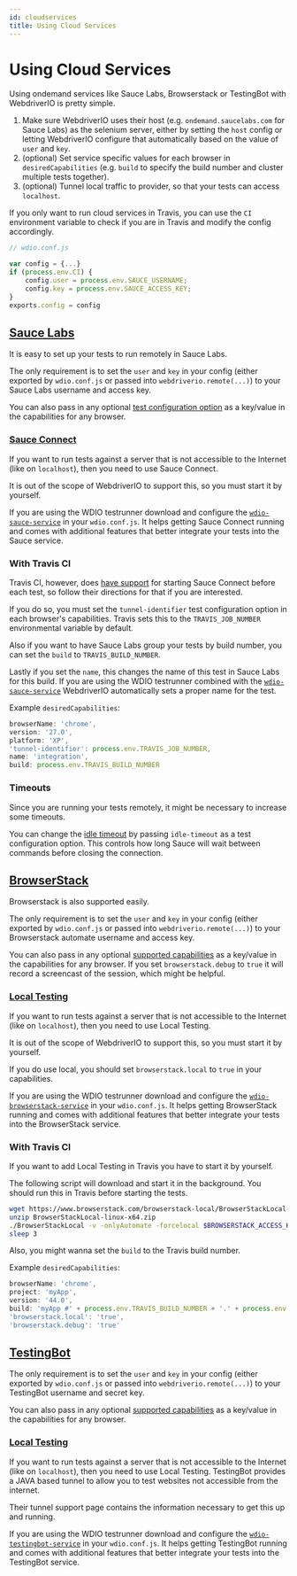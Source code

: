 ```yaml
---
id: cloudservices
title: Using Cloud Services
---
```


# Using Cloud Services

Using ondemand services like Sauce Labs, Browserstack or TestingBot with WebdriverIO is pretty simple.

1. Make sure WebdriverIO uses their host (e.g. `ondemand.saucelabs.com` for Sauce Labs) as the selenium server, either by setting the `host` config or letting WebdriverIO configure that automatically based on the value of `user` and `key`.
2. (optional) Set service specific values for each browser in `desiredCapabilities` (e.g. `build` to specify the build number and cluster multiple tests together).
3. (optional) Tunnel local traffic to provider, so that your tests can access `localhost`.

If you only want to run cloud services in Travis, you can use the `CI` environment variable to check if you are in Travis and modify the config accordingly.

```javascript
// wdio.conf.js

var config = {...}
if (process.env.CI) {
    config.user = process.env.SAUCE_USERNAME;
    config.key = process.env.SAUCE_ACCESS_KEY;
}
exports.config = config
```

## [Sauce Labs](https://saucelabs.com/)

It is easy to set up your tests to run remotely in Sauce Labs.

The only requirement is to set the `user` and `key` in your config (either exported by `wdio.conf.js` or passed into `webdriverio.remote(...)`) to your Sauce Labs username and access key.

You can also pass in any optional [test configuration option](https://docs.saucelabs.com/reference/test-configuration/#webdriver-api) as a key/value in the capabilities for any browser.

### [Sauce Connect](https://wiki.saucelabs.com/display/DOCS/Sauce+Connect+Proxy)

If you want to run tests against a server that is not accessible to the Internet (like on `localhost`), then you need to use Sauce Connect.

It is out of the scope of WebdriverIO to support this, so you must start it by yourself.

If you are using the WDIO testrunner download and configure the [`wdio-sauce-service`](https://github.com/webdriverio/wdio-sauce-service) in your `wdio.conf.js`. It helps getting Sauce Connect running and comes with additional features that better integrate your tests into the Sauce service.

### With Travis CI

Travis CI, however, does [have support](http://docs.travis-ci.com/user/sauce-connect/#Setting-up-Sauce-Connect) for starting Sauce Connect before each test, so follow their directions for that if you are interested.

If you do so, you must set the `tunnel-identifier` test configuration option in each browser's capabilities. Travis sets this to the `TRAVIS_JOB_NUMBER` environmental variable by default.

Also if you want to have Sauce Labs group your tests by build number, you can set the `build` to `TRAVIS_BUILD_NUMBER`.

Lastly if you set the `name`, this changes the name of this test in Sauce Labs for this build. If you are using the WDIO testrunner combined with the [`wdio-sauce-service`](https://github.com/webdriverio/wdio-sauce-service) WebdriverIO automatically sets a proper name for the test.

Example `desiredCapabilities`:

```javascript
browserName: 'chrome',
version: '27.0',
platform: 'XP',
'tunnel-identifier': process.env.TRAVIS_JOB_NUMBER,
name: 'integration',
build: process.env.TRAVIS_BUILD_NUMBER
```

### Timeouts

Since you are running your tests remotely, it might be necessary to increase some timeouts.

You can change the [idle timeout](https://docs.saucelabs.com/reference/test-configuration/#idle-test-timeout) by passing `idle-timeout` as a test configuration option. This controls how long Sauce will wait between commands before closing the connection.

## [BrowserStack](https://www.browserstack.com/)

Browserstack is also supported easily.

The only requirement is to set the `user` and `key` in your config (either exported by `wdio.conf.js` or passed into `webdriverio.remote(...)`) to your Browserstack automate username and access key.

You can also pass in any optional [supported capabilities](https://www.browserstack.com/automate/capabilities) as a key/value in the capabilities for any browser. If you set `browserstack.debug` to `true` it will record a screencast of the session, which might be helpful.

### [Local Testing](https://www.browserstack.com/local-testing#command-line)

If you want to run tests against a server that is not accessible to the Internet (like on `localhost`), then you need to use Local Testing.

It is out of the scope of WebdriverIO to support this, so you must start it by yourself.

If you do use local, you should set `browserstack.local` to `true` in your capabilities.

If you are using the WDIO testrunner download and configure the [`wdio-browserstack-service`](https://github.com/itszero/wdio-browserstack-service) in your `wdio.conf.js`. It helps getting BrowserStack running and comes with additional features that better integrate your tests into the BrowserStack service.

### With Travis CI

If you want to add Local Testing in Travis you have to start it by yourself.

The following script will download and start it in the background. You should run this in Travis before starting the tests.

```bash
wget https://www.browserstack.com/browserstack-local/BrowserStackLocal-linux-x64.zip
unzip BrowserStackLocal-linux-x64.zip
./BrowserStackLocal -v -onlyAutomate -forcelocal $BROWSERSTACK_ACCESS_KEY &
sleep 3
```

Also, you might wanna set the `build` to the Travis build number.

Example `desiredCapabilities`:

```javascript
browserName: 'chrome',
project: 'myApp',
version: '44.0',
build: 'myApp #' + process.env.TRAVIS_BUILD_NUMBER + '.' + process.env.TRAVIS_JOB_NUMBER,
'browserstack.local': 'true',
'browserstack.debug': 'true'
```

## [TestingBot](https://testingbot.com/)

The only requirement is to set the `user` and `key` in your config (either exported by `wdio.conf.js` or passed into `webdriverio.remote(...)`) to your TestingBot username and secret key.

You can also pass in any optional [supported capabilities](https://testingbot.com/support/other/test-options) as a key/value in the capabilities for any browser.

### [Local Testing](https://testingbot.com/support/other/tunnel)

If you want to run tests against a server that is not accessible to the Internet (like on `localhost`), then you need to use Local Testing. TestingBot provides a JAVA based tunnel to allow you to test websites not accessible from the internet.

Their tunnel support page contains the information necessary to get this up and running.

If you are using the WDIO testrunner download and configure the [`wdio-testingbot-service`](https://github.com/testingbot/wdio-testingbot-service) in your `wdio.conf.js`. It helps getting TestingBot running and comes with additional features that better integrate your tests into the TestingBot service.
